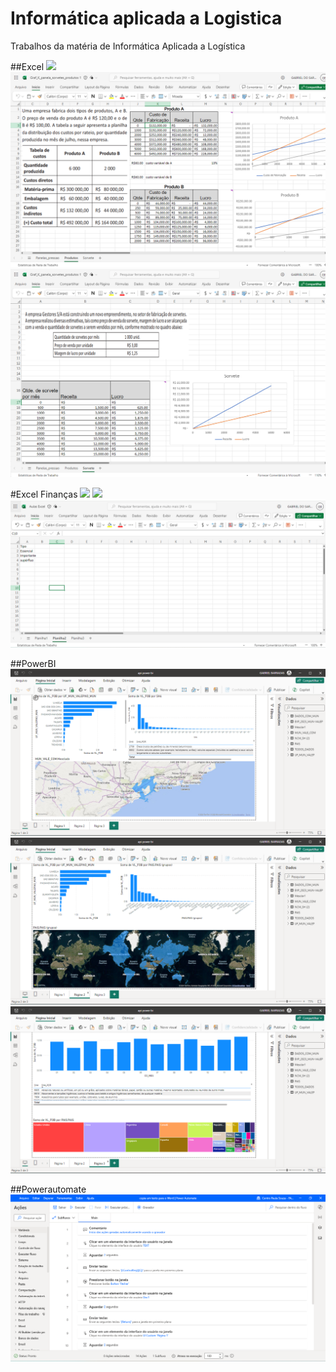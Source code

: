 # Informática aplicada a Logistica
Trabalhos da matéria de Informática Aplicada a Logística

##Excel
<img src="./Excel Panelas_pressão.png" />
<img src="./Excel_Produtos.png" />
<img src="./Excel Sorvete.png" />

#Excel Finanças
<img src="./Excel aula finaças.png" />
<img src="./Excel aula_planilha3_finanças.png" />
<img src="./Excel aula finaças Lista Dinâmica.png" />

##PowerBI
<img src="./PowerBI 01.png" />
<img src="./Power BI 02.png" />
<img src="./Power BI 03.png" />

##Powerautomate
<img src="./Powerautomate.png" />

